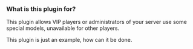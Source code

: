### What is this plugin for? 

This plugin allows VIP players or administrators of your server use some special models, unavailable for other players. 

This plugin is just an example, how can it be done. 
